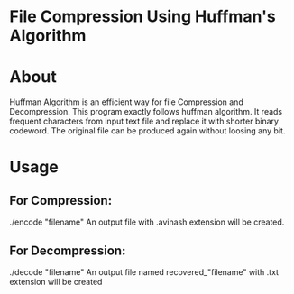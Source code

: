 # File Compression Using Huffman's Algorithm
# About
Huffman Algorithm is an efficient way for file Compression and Decompression. This program exactly follows huffman algorithm. It reads frequent characters from input text file and replace it with shorter binary codeword. The original file can be produced again without loosing any bit.

# Usage
## For Compression:
./encode "filename"
An output file with .avinash extension will be created.
## For Decompression:
./decode "filename"
An output file named recovered_"filename" with .txt extension will be created
